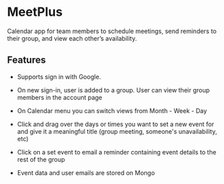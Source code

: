 # MeetPlus
Calendar app for team members to schedule meetings, send reminders to their group, and view each other’s availability.

## Features

- Supports sign in with Google. 
- On new sign-in, user is added to a group. User can view their group members in the account page
- On Calendar menu you can switch views from Month - Week - Day 
- Click and drag over the days or times you want to set a new event for and give it a meaningful title (group meeting, someone's unavailability, etc)
- Click on a set event to email a reminder containing event details to the rest of the group

- Event data and user emails are stored on Mongo


